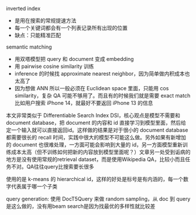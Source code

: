 inverted index 
- 是用在搜索的常规提速方法
- 每一个关键词都会有一个列表记录所有出现的位置
- 缺点：只能精准匹配

semantic matching
- 用双塔模型把 query 和 document 变成 embedding
- 用 pairwise cosine similarity 训练
- inference 的时候找 approximate nearest neighbor，因为简单做内积成本也太高了
- 因为想做 ANN 所以一般必须在 Euclidean space 里面，只能用 cos similarity，复杂 QA 可能不够用了。而且有的时候我们就是需要 exact match 比如用户搜索 iPhone 14，就最好不要返回 iPhone 13 的信息

本文非常类似于 Differentiable Search Index DSI，核心观点是模型不需要和document database，把 document 的内容和 id 直接学习到模型里面，然后给定一个输入就可以直接返回id。这样做的结果是对于很小的 document database 都需要很长的 recall 时间，实践中很大的模型不可能这么做。另外如果有新增加的 document 也很难处理，一方面可能会影响到大量的 id，另一方面模型重新训练成本太高（但不训练如何把新的内容放到模型里面呢？）文章另一处受到诟病的地方是没有使用常规的retrieval dataset，而是使用Wikipedia QA，比较小而且任务不对。QA往往query比搜索要长很多

使用的是 k-means 的 hierarchical id，这样的好处是标号是有内涵的，每一个数字代表属于哪一个子类

query generation: 使用 DocT5Query 来做 random sampling，从 doc 到 query 是这么做的，没有用beam search是因为找最优的多样性就比较差
